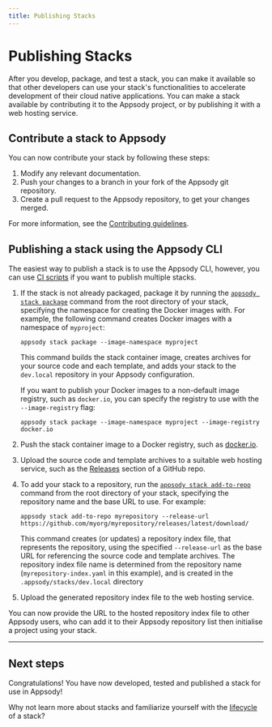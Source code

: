 ```yaml
---
title: Publishing Stacks
---
```


# Publishing Stacks

After you develop, package, and test a stack, you can make it available so that other developers can use your stack's functionalities to accelerate development of their cloud native applications. You can make a stack available by contributing it to the Appsody project, or by publishing it with a web hosting service.

## Contribute a stack to Appsody
You can now contribute your stack by following these steps:

 1. Modify any relevant documentation.
 2. Push your changes to a branch in your fork of the Appsody git repository.
 3. Create a pull request to the Appsody repository, to get your changes merged.

For more information, see the [Contributing guidelines](https://github.com/appsody/website/blob/master/CONTRIBUTING.md).

## Publishing a stack using the Appsody CLI

The easiest way to publish a stack is to use the Appsody CLI, however, you can use [CI scripts](/docs/stacks/publish-ci-scripts) if you want to publish multiple stacks.

1. If the stack is not already packaged, package it by running the [`appsody stack package`](/content/docs/using-appsody/cli-commands/#appsody-stack-package) command from the root directory of your stack, specifying the namespace for creating the Docker images with. For example, the following command creates Docker images with a namespace of `myproject`:
    ```
    appsody stack package --image-namespace myproject
    ```

    This command builds the stack container image, creates archives for your source code and each template, and adds your stack to the `dev.local` repository in your Appsody configuration.

    If you want to publish your Docker images to a non-default image registry, such as `docker.io`, you can specify the registry to use with the `--image-registry` flag:
    ```
    appsody stack package --image-namespace myproject --image-registry docker.io
    ```

2. Push the stack container image to a Docker registry, such as [docker.io](https://docker.io).

3. Upload the source code and template archives to a suitable web hosting service, such as the [Releases](https://help.github.com/en/github/administering-a-repository/creating-releases) section of a GitHub repo.

4. To add your stack to a repository, run the [`appsody stack add-to-repo`](/content/docs/using-appsody/cli-commands.md/#appsody-stack-addtorepo) command from the root directory of your stack, specifying the repository name and the base URL to use. For example:
    ```
    appsody stack add-to-repo myrepository --release-url https://github.com/myorg/myrepository/releases/latest/download/
    ```

    This command creates (or updates) a repository index file, that represents the repository, using the specified  `--release-url` as the base URL for referencing the source code and template archives. The repository index file name is determined from the repository name (`myrepository-index.yaml` in this example), and is created in the `.appsody/stacks/dev.local` directory

3. Upload the generated repository index file to the web hosting service.

You can now provide the URL to the hosted repository index file to other Appsody users, who can add it to their Appsody repository list then initialise a project using your stack.

---

## Next steps

Congratulations!  You have now developed, tested and published a stack for use in Appsody!

Why not learn more about stacks and familiarize yourself with the [lifecycle](/docs/stacks/lifecycle) of a stack?

